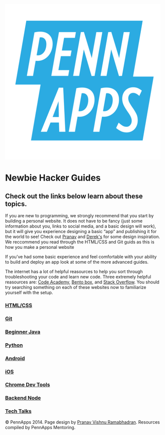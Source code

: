 <div class="hidden"><meta property="og:image" content="http://2015s.pennapps.com/assets/images/logo.png"><link rel="shortcut icon" href="http://2015s.pennapps.com/assets/images/logo.png"><link rel="stylesheet" href="assets/css/global.css"><link rel="stylesheet" href="http://netdna.bootstrapcdn.com/font-awesome/4.0.3/css/font-awesome.css"><link rel="stylesheet" href='http://fonts.googleapis.com/css?family=Open+Sans:300italic,400italic,600italic,700italic,400,300,600,700' type='text/css'></div><div class="nav-items"><a href="index.html"><img src="assets/img/logo.svg"></a></div>

Newbie Hacker Guides
==================================
Check out the links below learn about these topics.
------------------------------------

If you are new to programming, we strongly recommend that you start by building a personal website. It does not have to be fancy (just some information about you, links to social media, and a basic design will work), but it will give you experience designing a basic “app” and publishing it for the world to see! Check out [Pranav](http://pvrnav.com) and [Derek's](http://derekjobst.com/) for some design inspiration. We reccommend you read through the HTML/CSS and Git guids as this is how you make a personal website

If you’ve had some basic experience and feel comfortable with your ability to build and deploy an app look at some of the more advanced guides.

The internet has a lot of helpful reasources to help you sort through troubleshooting your code and learn new code. Three extremely helpful reasources are: [Code Academy](http://www.codeacademy.com), [Bento box](https://teamtreehouse.com/signup_code/hackru), and [Stack Overflow](http://stackoverflow.com). You should try searching something on each of these websites now to familiarize yourself with the setup.

### [HTML/CSS](./css.html)
### [Git](./css.html)
### [Beginner Java](./BeginnerJava.html)
### [Python](./Python.html)
### [Android](./Android.html)
### [iOS](./iOS.html)
### [Chrome Dev Tools](./ChromeDevTools.html)
### [Backend Node](./BackendNode.html)
### [Tech Talks](./TechTalks.html)

<div class="footer"><p>&copy; PennApps 2014. Page design by <a href="http://pvrnav.com">Pranav Vishnu Ramabhadran</a>. Resources compiled by PennApps Mentoring.</div>

<script src="http://code.jquery.com/jquery-1.11.0.min.js"></script>
<script src="assets/js/FlowType.js"></script>
<script type="text/javascript">
    $('body').flowtype({
        minimum   : 500,
        maximum   : 1000,
        minFont   : 16,
        maxFont   : 65,
        fontRatio : 40
    });
</script>